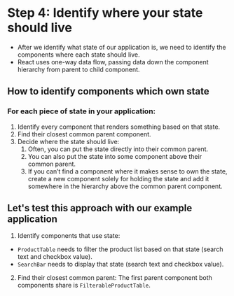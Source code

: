 # Step 4: Identify where your state should live 

- After we identify what state of our application is, we need to identify the components where each state should live.
- React uses one-way data flow, passing data down the component hierarchy from parent to child component.

## How to identify components which own state

### For each piece of state in your application:

1. Identify every component that renders something based on that state.
2. Find their closest common parent component.
3. Decide where the state should live:
    1. Often, you can put the state directly into their common parent.
    2. You can also put the state into some component above their common parent.
    3. If you can’t find a component where it makes sense to own the state, create a new component solely for holding the state and add it somewhere in the hierarchy above the common parent component.


## Let's test this approach with our example application

1. Identify components that use state:
 - `ProductTable` needs to filter the product list based on that state (search text and checkbox value).
 - `SearchBar` needs to display that state (search text and checkbox value).
2. Find their closest common parent: The first parent component both components share is `FilterableProductTable`.
